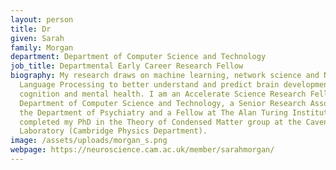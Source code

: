 ```yaml
---
layout: person
title: Dr
given: Sarah
family: Morgan
department: Department of Computer Science and Technology
job_title: Departmental Early Career Research Fellow
biography: My research draws on machine learning, network science and Natural
  Language Processing to better understand and predict brain development,
  cognition and mental health. I am an Accelerate Science Research Fellow at the
  Department of Computer Science and Technology, a Senior Research Associate at
  the Department of Psychiatry and a Fellow at The Alan Turing Institute. I
  completed my PhD in the Theory of Condensed Matter group at the Cavendish
  Laboratory (Cambridge Physics Department).
image: /assets/uploads/morgan_s.png
webpage: https://neuroscience.cam.ac.uk/member/sarahmorgan/
---
```


